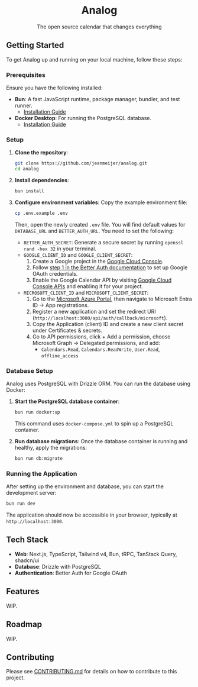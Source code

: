<p align="center">
  <h1 align="center">Analog</h1>
  <p align="center">The open source calendar that changes everything</p>
</p>

## Getting Started

To get Analog up and running on your local machine, follow these steps:

### Prerequisites

Ensure you have the following installed:

- **Bun**: A fast JavaScript runtime, package manager, bundler, and test runner.
  - [Installation Guide](https://bun.sh/docs/installation)
- **Docker Desktop**: For running the PostgreSQL database.
  - [Installation Guide](https://www.docker.com/products/docker-desktop/)

### Setup

1.  **Clone the repository**:

    ```bash
    git clone https://github.com/jeanmeijer/analog.git
    cd analog
    ```

2.  **Install dependencies**:

    ```bash
    bun install
    ```

3.  **Configure environment variables**:
    Copy the example environment file:
    ```bash
    cp .env.example .env
    ```
    Then, open the newly created `.env` file. You will find default values for `DATABASE_URL` and `BETTER_AUTH_URL`. You need to set the following:
    - `BETTER_AUTH_SECRET`: Generate a secure secret by running `openssl rand -hex 32` in your terminal.
    - `GOOGLE_CLIENT_ID` and `GOOGLE_CLIENT_SECRET`:
      1.  Create a Google project in the [Google Cloud Console](https://console.cloud.google.com/).
      2.  Follow [step 1 in the Better Auth documentation](https://www.better-auth.com/docs/authentication/google) to set up Google OAuth credentials.
      3.  Enable the Google Calendar API by visiting [Google Cloud Console APIs](https://console.cloud.google.com/apis/library/calendar-json.googleapis.com) and enabling it for your project.
    - `MICROSOFT_CLIENT_ID` and `MICROSOFT_CLIENT_SECRET`:
      1. Go to the [Microsoft Azure Portal](https://portal.azure.com/), then navigate to Microsoft Entra ID → App registrations.
      2. Register a new application and set the redirect URI (`http://localhost:3000/api/auth/callback/microsoft`).
      3. Copy the Application (client) ID and create a new client secret under Certificates & secrets.
      4. Go to API permissions, click + Add a permission, choose Microsoft Graph → Delegated permissions, and add:
          - `Calendars.Read`, `Calendars.ReadWrite`, `User.Read`, `offline_access`

### Database Setup

Analog uses PostgreSQL with Drizzle ORM. You can run the database using Docker:

1.  **Start the PostgreSQL database container**:

    ```bash
    bun run docker:up
    ```

    This command uses `docker-compose.yml` to spin up a PostgreSQL container.

2.  **Run database migrations**:
    Once the database container is running and healthy, apply the migrations:
    ```bash
    bun run db:migrate
    ```

### Running the Application

After setting up the environment and database, you can start the development server:

```bash
bun run dev
```

The application should now be accessible in your browser, typically at `http://localhost:3000`.

## Tech Stack

- **Web**: Next.js, TypeScript, Tailwind v4, Bun, tRPC, TanStack Query, shadcn/ui
- **Database**: Drizzle with PostgreSQL
- **Authentication**: Better Auth for Google OAuth

## Features

WIP.

## Roadmap

WIP.

## Contributing

Please see [CONTRIBUTING.md](./CONTRIBUTING.md) for details on how to contribute to this project.
